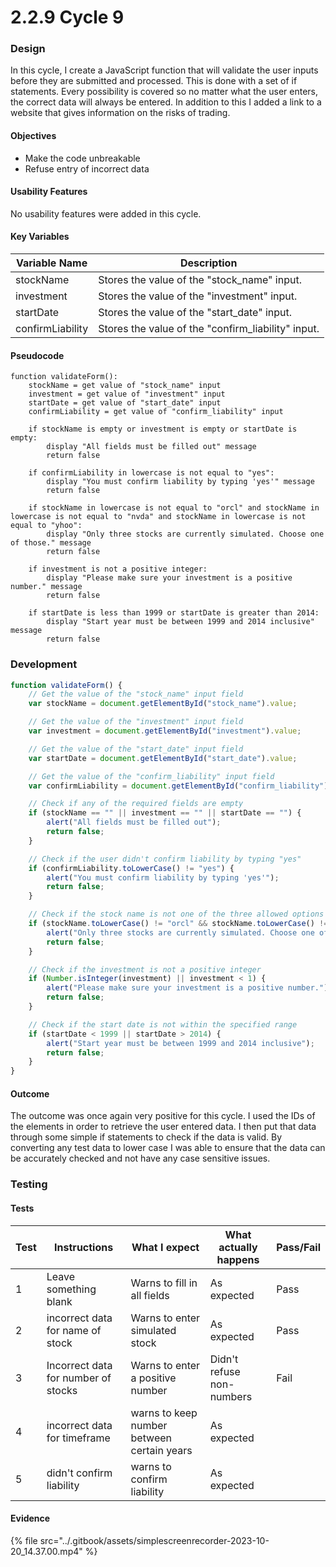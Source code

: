# 2.2.9 Cycle 9

### Design <a href="#design" id="design"></a>

In this cycle, I create a JavaScript function that will validate the user inputs before they are submitted and processed. This is done with a set of if statements. Every possibility is covered so no matter what the user enters, the correct data will always be entered. In addition to this I added a link to a website that gives information on the risks of trading.

#### Objectives <a href="#objectives" id="objectives"></a>

* Make the code unbreakable
* Refuse entry of incorrect data

#### Usability Features <a href="#usability-features" id="usability-features"></a>

No usability features were added in this cycle.

#### Key Variables <a href="#key-variables" id="key-variables"></a>

| Variable Name    | Description                                         |
| ---------------- | --------------------------------------------------- |
| stockName        | Stores the value of the "stock\_name" input.        |
| investment       | Stores the value of the "investment" input.         |
| startDate        | Stores the value of the "start\_date" input.        |
| confirmLiability | Stores the value of the "confirm\_liability" input. |

#### Pseudocode <a href="#pseudocode" id="pseudocode"></a>

```
function validateForm():
    stockName = get value of "stock_name" input
    investment = get value of "investment" input
    startDate = get value of "start_date" input
    confirmLiability = get value of "confirm_liability" input

    if stockName is empty or investment is empty or startDate is empty:
        display "All fields must be filled out" message
        return false

    if confirmLiability in lowercase is not equal to "yes":
        display "You must confirm liability by typing 'yes'" message
        return false

    if stockName in lowercase is not equal to "orcl" and stockName in lowercase is not equal to "nvda" and stockName in lowercase is not equal to "yhoo":
        display "Only three stocks are currently simulated. Choose one of those." message
        return false

    if investment is not a positive integer:
        display "Please make sure your investment is a positive number." message
        return false

    if startDate is less than 1999 or startDate is greater than 2014:
        display "Start year must be between 1999 and 2014 inclusive" message
        return false

```

### Development <a href="#development" id="development"></a>

```javascript
function validateForm() {
    // Get the value of the "stock_name" input field
    var stockName = document.getElementById("stock_name").value;

    // Get the value of the "investment" input field
    var investment = document.getElementById("investment").value;

    // Get the value of the "start_date" input field
    var startDate = document.getElementById("start_date").value;

    // Get the value of the "confirm_liability" input field
    var confirmLiability = document.getElementById("confirm_liability").value;

    // Check if any of the required fields are empty
    if (stockName == "" || investment == "" || startDate == "") {
        alert("All fields must be filled out");
        return false;
    }

    // Check if the user didn't confirm liability by typing "yes"
    if (confirmLiability.toLowerCase() != "yes") {
        alert("You must confirm liability by typing 'yes'");
        return false;
    }

    // Check if the stock name is not one of the three allowed options
    if (stockName.toLowerCase() != "orcl" && stockName.toLowerCase() != "nvda" && stockName.toLowerCase() != "yhoo") {
        alert("Only three stocks are currently simulated. Choose one of those.");
        return false;
    }

    // Check if the investment is not a positive integer
    if (Number.isInteger(investment) || investment < 1) {
        alert("Please make sure your investment is a positive number.");
        return false;
    }

    // Check if the start date is not within the specified range
    if (startDate < 1999 || startDate > 2014) {
        alert("Start year must be between 1999 and 2014 inclusive");
        return false;
    }
}

```

#### Outcome <a href="#outcome" id="outcome"></a>

The outcome was once again very positive for this cycle. I used the IDs of the elements in order to retrieve the user entered data. I then  put that data through some simple if statements to check if the data is valid. By converting any test data to lower case I was able to ensure that the data can be accurately checked and not have any case sensitive issues.

### Testing <a href="#testing" id="testing"></a>

#### Tests <a href="#tests" id="tests"></a>

| Test | Instructions                        | What I expect                              | What actually happens     | Pass/Fail |
| ---- | ----------------------------------- | ------------------------------------------ | ------------------------- | --------- |
| 1    | Leave something blank               | Warns to fill in all fields                | As expected               | Pass      |
| 2    | incorrect data for name of stock    | Warns to enter simulated stock             | As expected               | Pass      |
| 3    | Incorrect data for number of stocks | Warns to enter a positive number           | Didn't refuse non-numbers | Fail      |
| 4    | incorrect data for timeframe        | warns to keep number between certain years | As expected               |           |
| 5    | didn't confirm liability            | warns to confirm liability                 | As expected               |           |

#### Evidence <a href="#evidence" id="evidence"></a>

{% file src="../.gitbook/assets/simplescreenrecorder-2023-10-20_14.37.00.mp4" %}

